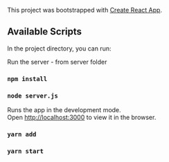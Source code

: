 This project was bootstrapped with [Create React App](https://github.com/facebook/create-react-app).

## Available Scripts

In the project directory, you can run:

Run the server - from server folder
### `npm install`
### `node server.js` 

Runs the app in the development mode.<br />
Open [http://localhost:3000](http://localhost:3000) to view it in the browser.
### `yarn add`
### `yarn start`

